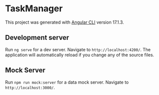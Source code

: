 # TaskManager

This project was generated with [Angular CLI](https://github.com/angular/angular-cli) version 17.1.3.

## Development server

Run `ng serve` for a dev server. Navigate to `http://localhost:4200/`. The application will automatically reload if you change any of the source files.

## Mock Server

Run `npm run mock:server` for a data mock server. Navigate to `http://localhost:3000/`.
